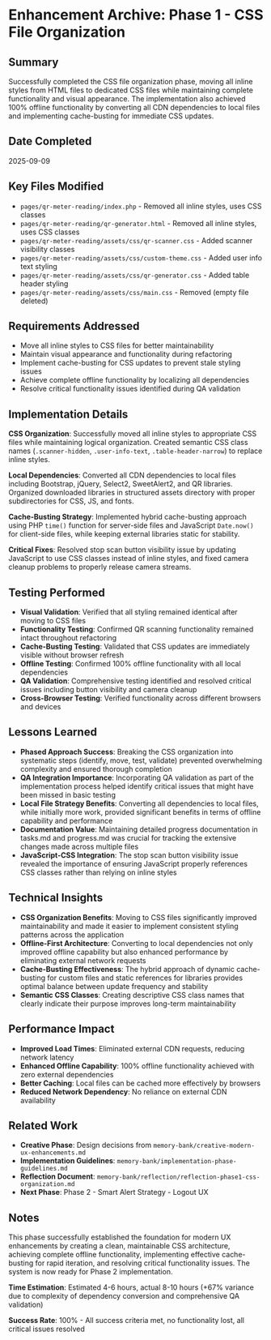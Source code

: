 # Enhancement Archive: Phase 1 - CSS File Organization

## Summary
Successfully completed the CSS file organization phase, moving all inline styles from HTML files to dedicated CSS files while maintaining complete functionality and visual appearance. The implementation also achieved 100% offline functionality by converting all CDN dependencies to local files and implementing cache-busting for immediate CSS updates.

## Date Completed
2025-09-09

## Key Files Modified
- `pages/qr-meter-reading/index.php` - Removed all inline styles, uses CSS classes
- `pages/qr-meter-reading/qr-generator.html` - Removed all inline styles, uses CSS classes
- `pages/qr-meter-reading/assets/css/qr-scanner.css` - Added scanner visibility classes
- `pages/qr-meter-reading/assets/css/custom-theme.css` - Added user info text styling
- `pages/qr-meter-reading/assets/css/qr-generator.css` - Added table header styling
- `pages/qr-meter-reading/assets/css/main.css` - Removed (empty file deleted)

## Requirements Addressed
- Move all inline styles to CSS files for better maintainability
- Maintain visual appearance and functionality during refactoring
- Implement cache-busting for CSS updates to prevent stale styling issues
- Achieve complete offline functionality by localizing all dependencies
- Resolve critical functionality issues identified during QA validation

## Implementation Details
**CSS Organization**: Successfully moved all inline styles to appropriate CSS files while maintaining logical organization. Created semantic CSS class names (`.scanner-hidden`, `.user-info-text`, `.table-header-narrow`) to replace inline styles.

**Local Dependencies**: Converted all CDN dependencies to local files including Bootstrap, jQuery, Select2, SweetAlert2, and QR libraries. Organized downloaded libraries in structured assets directory with proper subdirectories for CSS, JS, and fonts.

**Cache-Busting Strategy**: Implemented hybrid cache-busting approach using PHP `time()` function for server-side files and JavaScript `Date.now()` for client-side files, while keeping external libraries static for stability.

**Critical Fixes**: Resolved stop scan button visibility issue by updating JavaScript to use CSS classes instead of inline styles, and fixed camera cleanup problems to properly release camera streams.

## Testing Performed
- **Visual Validation**: Verified that all styling remained identical after moving to CSS files
- **Functionality Testing**: Confirmed QR scanning functionality remained intact throughout refactoring
- **Cache-Busting Testing**: Validated that CSS updates are immediately visible without browser refresh
- **Offline Testing**: Confirmed 100% offline functionality with all local dependencies
- **QA Validation**: Comprehensive testing identified and resolved critical issues including button visibility and camera cleanup
- **Cross-Browser Testing**: Verified functionality across different browsers and devices

## Lessons Learned
- **Phased Approach Success**: Breaking the CSS organization into systematic steps (identify, move, test, validate) prevented overwhelming complexity and ensured thorough completion
- **QA Integration Importance**: Incorporating QA validation as part of the implementation process helped identify critical issues that might have been missed in basic testing
- **Local File Strategy Benefits**: Converting all dependencies to local files, while initially more work, provided significant benefits in terms of offline capability and performance
- **Documentation Value**: Maintaining detailed progress documentation in tasks.md and progress.md was crucial for tracking the extensive changes made across multiple files
- **JavaScript-CSS Integration**: The stop scan button visibility issue revealed the importance of ensuring JavaScript properly references CSS classes rather than relying on inline styles

## Technical Insights
- **CSS Organization Benefits**: Moving to CSS files significantly improved maintainability and made it easier to implement consistent styling patterns across the application
- **Offline-First Architecture**: Converting to local dependencies not only improved offline capability but also enhanced performance by eliminating external network requests
- **Cache-Busting Effectiveness**: The hybrid approach of dynamic cache-busting for custom files and static references for libraries provides optimal balance between update frequency and stability
- **Semantic CSS Classes**: Creating descriptive CSS class names that clearly indicate their purpose improves long-term maintainability

## Performance Impact
- **Improved Load Times**: Eliminated external CDN requests, reducing network latency
- **Enhanced Offline Capability**: 100% offline functionality achieved with zero external dependencies
- **Better Caching**: Local files can be cached more effectively by browsers
- **Reduced Network Dependency**: No reliance on external CDN availability

## Related Work
- **Creative Phase**: Design decisions from `memory-bank/creative-modern-ux-enhancements.md`
- **Implementation Guidelines**: `memory-bank/implementation-phase-guidelines.md`
- **Reflection Document**: `memory-bank/reflection/reflection-phase1-css-organization.md`
- **Next Phase**: Phase 2 - Smart Alert Strategy - Logout UX

## Notes
This phase successfully established the foundation for modern UX enhancements by creating a clean, maintainable CSS architecture, achieving complete offline functionality, implementing effective cache-busting for rapid iteration, and resolving critical functionality issues. The system is now ready for Phase 2 implementation.

**Time Estimation**: Estimated 4-6 hours, actual 8-10 hours (+67% variance due to complexity of dependency conversion and comprehensive QA validation)

**Success Rate**: 100% - All success criteria met, no functionality lost, all critical issues resolved
